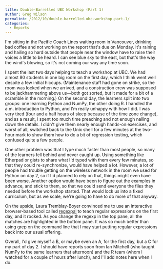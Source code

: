 ```yaml
---
title: Double-Barrelled UBC Workshop (Part 1)
author: Greg Wilson
permalink: /2012/10/double-barrelled-ubc-workshop-part-1/
categories:
  - Reports
---
```

I'm sitting in the Pacific Coach Lines waiting room in Vancouver, drinking bad coffee and not working on the report that's due on Monday. It's raining and hailing so hard outside that people near the window have to raise their voices a little to be heard. I can see blue sky to the east, but that's the way the wind's blowing, so it's not coming our way any time soon.

I spent the last two days helping to teach a workshop at UBC. We had almost 80 students in one big room on the first day, which I think went well despite a few initial hiccups. (Maintenance staff had gone on strike, so the room was locked when we arrived, and a construction crew was supposed to be jackhammering above us—both got sorted, but it made for a bit of a scramble in the morning.) On the second day, the learners split into two groups: one learning Python and NumPy, the other doing R. I handled the a.m. introduction to Python, and I'm really unhappy with how I did. I was very tired (four and a half hours of sleep because of the time zone change), and as a result, I spent too much time preaching and not enough nailing down the details. I didn't give them nearly enough hands-on exercises, and worst of all, switched back to the Unix shell for a few minutes at the two-hour mark to show them how to do a bit of regression testing, which confused quite a few people.

One other problem was that I type much faster than most people, so many of the learners fell behind and never caught up. Using something like Etherpad or gists to share what I'd typed with them every few minutes, so that they could re-synchronize, would have helped a lot. However, a lot of people had trouble getting on the wireless network in the room we used for Python on day 2, so if I'd planned to rely on that, things might even have been worse. Another option would have been to figure out the examples in advance, and stick to them, so that we could send everyone the files they needed before the workshop started. That would lock us into a fixed curriculum, but as we scale, we're going to have to do more of that anyway.

On the upside, Laura Tremblay-Boyer convinced me to use an interactive browser-based tool called [regexpal][1] to teach regular expressions on the first day, and it rocked. As you change the regexp in the top pane, all the matches are highlighted in the bottom pane. It was so much better than using grep on the command line that I may start putting regular expressions back into our usual offering.

Overall, I'd give myself a B, or maybe even an A, for the first day, but a C for my part of day 2. I should have reports soon from Ian Mitchell (who taught NumPy to the same learners that afternoon) and the R team (whom I watched for a couple of hours after lunch), and I'll add notes here when I do.

 [1]: http://regexpal.com
